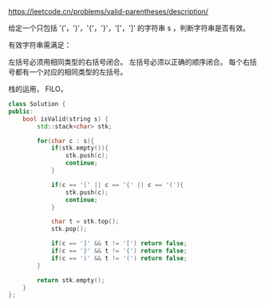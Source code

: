 https://leetcode.cn/problems/valid-parentheses/description/

给定一个只包括 '('，')'，'{'，'}'，'['，']' 的字符串 s ，判断字符串是否有效。

有效字符串需满足：

左括号必须用相同类型的右括号闭合。
左括号必须以正确的顺序闭合。
每个右括号都有一个对应的相同类型的左括号。


栈的运用， FILO，

```c++
class Solution {
public:
    bool isValid(string s) {
        std::stack<char> stk;

        for(char c : s){
            if(stk.empty()){
                stk.push(c);
                continue;
            }

            if(c == '[' || c == '{' || c == '('){
                stk.push(c);
                continue;
            }

            char t = stk.top();
            stk.pop();

            if(c == ']' && t != '[') return false;
            if(c == '}' && t != '{') return false;
            if(c == ')' && t != '(') return false;
        }

        return stk.empty();
    }
};
```